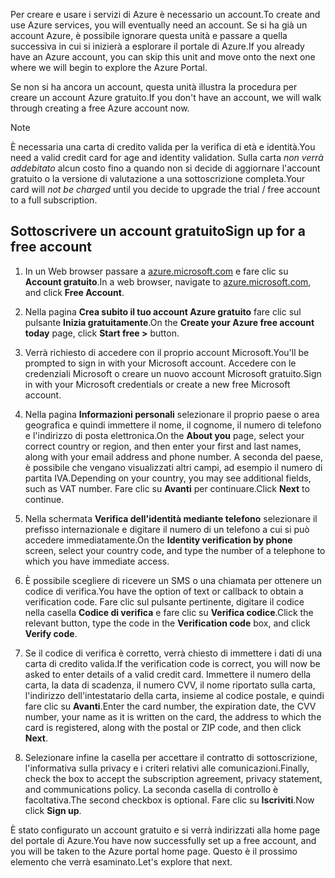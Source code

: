 <span data-ttu-id="8f497-101">Per creare e usare i servizi di Azure è necessario un account.</span><span class="sxs-lookup"><span data-stu-id="8f497-101">To create and use Azure services, you will eventually need an account.</span></span> <span data-ttu-id="8f497-102">Se si ha già un account Azure, è possibile ignorare questa unità e passare a quella successiva in cui si inizierà a esplorare il portale di Azure.</span><span class="sxs-lookup"><span data-stu-id="8f497-102">If you already have an Azure account, you can skip this unit and move onto the next one where we will begin to explore the Azure Portal.</span></span>

<span data-ttu-id="8f497-103">Se non si ha ancora un account, questa unità illustra la procedura per creare un account Azure gratuito.</span><span class="sxs-lookup"><span data-stu-id="8f497-103">If you don't have an account, we will walk through creating a free Azure account now.</span></span>

> [!NOTE]
> <span data-ttu-id="8f497-104">È necessaria una carta di credito valida per la verifica di età e identità.</span><span class="sxs-lookup"><span data-stu-id="8f497-104">You need a valid credit card for age and identity validation.</span></span> <span data-ttu-id="8f497-105">Sulla carta _non verrà addebitato_ alcun costo fino a quando non si decide di aggiornare l'account gratuito o la versione di valutazione a una sottoscrizione completa.</span><span class="sxs-lookup"><span data-stu-id="8f497-105">Your card will _not be charged_ until you decide to upgrade the trial / free account to a full subscription.</span></span>

## <a name="sign-up-for-a-free-account"></a><span data-ttu-id="8f497-106">Sottoscrivere un account gratuito</span><span class="sxs-lookup"><span data-stu-id="8f497-106">Sign up for a free account</span></span>

1. <span data-ttu-id="8f497-107">In un Web browser passare a [azure.microsoft.com](https://azure.microsoft.com?azure-portal=true) e fare clic su **Account gratuito**.</span><span class="sxs-lookup"><span data-stu-id="8f497-107">In a web browser, navigate to [azure.microsoft.com](https://azure.microsoft.com?azure-portal=true), and click **Free Account**.</span></span>

1. <span data-ttu-id="8f497-108">Nella pagina **Crea subito il tuo account Azure gratuito** fare clic sul pulsante **Inizia gratuitamente**.</span><span class="sxs-lookup"><span data-stu-id="8f497-108">On the **Create your Azure free account today** page, click **Start free >** button.</span></span> 

1. <span data-ttu-id="8f497-109">Verrà richiesto di accedere con il proprio account Microsoft.</span><span class="sxs-lookup"><span data-stu-id="8f497-109">You'll be prompted to sign in with your Microsoft account.</span></span> <span data-ttu-id="8f497-110">Accedere con le credenziali Microsoft o creare un nuovo account Microsoft gratuito.</span><span class="sxs-lookup"><span data-stu-id="8f497-110">Sign in with your Microsoft credentials or create a new free Microsoft account.</span></span>

1. <span data-ttu-id="8f497-111">Nella pagina **Informazioni personali** selezionare il proprio paese o area geografica e quindi immettere il nome, il cognome, il numero di telefono e l'indirizzo di posta elettronica.</span><span class="sxs-lookup"><span data-stu-id="8f497-111">On the **About you** page, select your correct country or region, and then enter your first and last names, along with your email address and phone number.</span></span> <span data-ttu-id="8f497-112">A seconda del paese, è possibile che vengano visualizzati altri campi, ad esempio il numero di partita IVA.</span><span class="sxs-lookup"><span data-stu-id="8f497-112">Depending on your country, you may see additional fields, such as VAT number.</span></span> <span data-ttu-id="8f497-113">Fare clic su **Avanti** per continuare.</span><span class="sxs-lookup"><span data-stu-id="8f497-113">Click **Next** to continue.</span></span>

1. <span data-ttu-id="8f497-114">Nella schermata **Verifica dell'identità mediante telefono** selezionare il prefisso internazionale e digitare il numero di un telefono a cui si può accedere immediatamente.</span><span class="sxs-lookup"><span data-stu-id="8f497-114">On the **Identity verification by phone** screen, select your country code, and type the number of a telephone to which you have immediate access.</span></span>

1. <span data-ttu-id="8f497-115">È possibile scegliere di ricevere un SMS o una chiamata per ottenere un codice di verifica.</span><span class="sxs-lookup"><span data-stu-id="8f497-115">You have the option of text or callback to obtain a verification code.</span></span> <span data-ttu-id="8f497-116">Fare clic sul pulsante pertinente, digitare il codice nella casella **Codice di verifica** e fare clic su **Verifica codice**.</span><span class="sxs-lookup"><span data-stu-id="8f497-116">Click the relevant button, type the code in the **Verification code** box, and click **Verify code**.</span></span>

1. <span data-ttu-id="8f497-117">Se il codice di verifica è corretto, verrà chiesto di immettere i dati di una carta di credito valida.</span><span class="sxs-lookup"><span data-stu-id="8f497-117">If the verification code is correct, you will now be asked to enter details of a valid credit card.</span></span> <span data-ttu-id="8f497-118">Immettere il numero della carta, la data di scadenza, il numero CVV, il nome riportato sulla carta, l'indirizzo dell'intestatario della carta, insieme al codice postale, e quindi fare clic su **Avanti**.</span><span class="sxs-lookup"><span data-stu-id="8f497-118">Enter the card number, the expiration date, the CVV number, your name as it is written on the card, the address to which the card is registered, along with the postal or ZIP code, and then click **Next**.</span></span>

1. <span data-ttu-id="8f497-119">Selezionare infine la casella per accettare il contratto di sottoscrizione, l'informativa sulla privacy e i criteri relativi alle comunicazioni.</span><span class="sxs-lookup"><span data-stu-id="8f497-119">Finally, check the box to accept the subscription agreement, privacy statement, and communications policy.</span></span> <span data-ttu-id="8f497-120">La seconda casella di controllo è facoltativa.</span><span class="sxs-lookup"><span data-stu-id="8f497-120">The second checkbox is optional.</span></span> <span data-ttu-id="8f497-121">Fare clic su **Iscriviti**.</span><span class="sxs-lookup"><span data-stu-id="8f497-121">Now click **Sign up**.</span></span>

<span data-ttu-id="8f497-122">È stato configurato un account gratuito e si verrà indirizzati alla home page del portale di Azure.</span><span class="sxs-lookup"><span data-stu-id="8f497-122">You have now successfully set up a free account, and you will be taken to the Azure portal home page.</span></span> <span data-ttu-id="8f497-123">Questo è il prossimo elemento che verrà esaminato.</span><span class="sxs-lookup"><span data-stu-id="8f497-123">Let's explore that next.</span></span>
